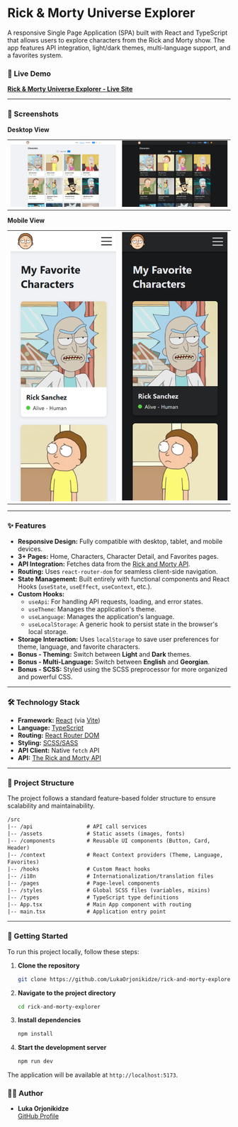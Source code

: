 # Rick & Morty Universe Explorer

A responsive Single Page Application (SPA) built with React and TypeScript that allows users to explore characters from the Rick and Morty show. The app features API integration, light/dark themes, multi-language support, and a favorites system.

### 🚀 Live Demo

**[Rick & Morty Universe Explorer - Live Site](https://rick-morty-explorer.netlify.app/)**

---

### 📸 Screenshots

**Desktop View** 
<table><tr>
  <td><img src="./public/screenshots/desktop-light.png" alt="Desktop Light Theme" width="300" /></td>
  <td><img src="./public/screenshots/desktop-dark.png" alt="Desktop Dark Theme" width="300" /></td>
</tr></table>


**Mobile View**  
<table><tr>
  <td><img src="./public/screenshots/mobile-light.png" alt="Phone Light Theme" width="300" /></td>
  <td><img src="./public/screenshots/mobile-dark.png" alt="Phone Dark Theme" width="300" /></td>
</tr></table>


---

### ✨ Features

- **Responsive Design:** Fully compatible with desktop, tablet, and mobile devices.
- **3+ Pages:** Home, Characters, Character Detail, and Favorites pages.
- **API Integration:** Fetches data from the [Rick and Morty API](https://rickandmortyapi.com/).
- **Routing:** Uses `react-router-dom` for seamless client-side navigation.
- **State Management:** Built entirely with functional components and React Hooks (`useState`, `useEffect`, `useContext`, etc.).
- **Custom Hooks:**
  - `useApi`: For handling API requests, loading, and error states.
  - `useTheme`: Manages the application's theme.
  - `useLanguage`: Manages the application's language.
  - `useLocalStorage`: A generic hook to persist state in the browser's local storage.
- **Storage Interaction:** Uses `localStorage` to save user preferences for theme, language, and favorite characters.
- **Bonus - Theming:** Switch between **Light** and **Dark** themes.
- **Bonus - Multi-Language:** Switch between **English** and **Georgian**.
- **Bonus - SCSS:** Styled using the SCSS preprocessor for more organized and powerful CSS.

---

### 🛠️ Technology Stack

- **Framework:** [React](https://reactjs.org/) (via [Vite](https://vitejs.dev/))
- **Language:** [TypeScript](https://www.typescriptlang.org/)
- **Routing:** [React Router DOM](https://reactrouter.com/)
- **Styling:** [SCSS/SASS](https://sass-lang.com/)
- **API Client:** Native `fetch` API
- **API:** [The Rick and Morty API](https://rickandmortyapi.com/)

---

### 📂 Project Structure

The project follows a standard feature-based folder structure to ensure scalability and maintainability.

```
/src
|-- /api                 # API call services
|-- /assets              # Static assets (images, fonts)
|-- /components          # Reusable UI components (Button, Card, Header)
|-- /context             # React Context providers (Theme, Language, Favorites)
|-- /hooks               # Custom React hooks
|-- /i18n                # Internationalization/translation files
|-- /pages               # Page-level components
|-- /styles              # Global SCSS files (variables, mixins)
|-- /types               # TypeScript type definitions
|-- App.tsx              # Main App component with routing
|-- main.tsx             # Application entry point
```

---

### 🚀 Getting Started

To run this project locally, follow these steps:

1.  **Clone the repository**
    ```bash
    git clone https://github.com/LukaOrjonikidze/rick-and-morty-explorer.git
    ```
2.  **Navigate to the project directory**
    ```bash
    cd rick-and-morty-explorer
    ```
3.  **Install dependencies**
    ```bash
    npm install
    ```
4.  **Start the development server**
    ```bash
    npm run dev
    ```
The application will be available at `http://localhost:5173`.


### 👨‍💻 Author

- **Luka Orjonikidze**  
[GitHub Profile](https://github.com/LukaOrjonikidze)
